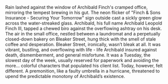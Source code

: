 Rain lashed against the window of Archibald Finch's cramped office, mirroring the tempest brewing in his gut.  The neon flicker of "Finch & Sons Insurance - Securing Your Tomorrow" sign outside cast a sickly green glow across the water-streaked glass. Archibald, his full name Archibald Leopold Finch III, tapped a chewed biro against the overflowing ashtray on his desk.  The air in the small office, nestled between a laundromat and a perpetually closed-down bakery on Bleaker Street, hung thick with the smell of stale coffee and desperation. Bleaker Street, ironically, wasn’t bleak at all. It was vibrant, bustling, and overflowing with life - life Archibald insured against death, dismemberment, and general misfortune. It was a Tuesday, the slowest day of the week, usually reserved for paperwork and avoiding the more… colorful characters that populated his client list. Today, however, felt different. A premonition, like a faulty umbrella in a hurricane, threatened to upend the predictable monotony of Archibald’s existence.
